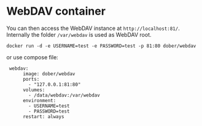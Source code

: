 # WebDAV container
You can then access the WebDAV instance at `http://localhost:81/`. Internally the folder `/var/webdav` is used as WebDAV root.

```
docker run -d -e USERNAME=test -e PASSWORD=test -p 81:80 dober/webdav
```
or use compose file:
```
 webdav:
      image: dober/webdav
      ports:
        - "127.0.0.1:81:80"
      volumes:
        - /data/webdav:/var/webdav
      environment:
        - USERNAME=test
        - PASSWORD=test
      restart: always
 ```
